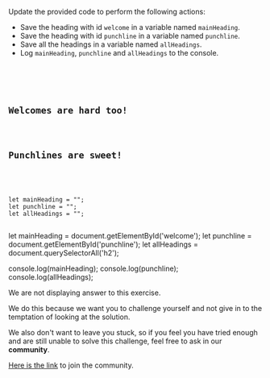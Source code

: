 Update the provided code to
perform the following actions:
- Save the heading with id `welcome`
  in a variable named `mainHeading`.
- Save the heading with id `punchline`
  in a variable named `punchline`.
- Save all the headings in a variable
  named `allHeadings`.
- Log `mainHeading`, `punchline` and
  `allHeadings` to the console.

<codeblock language="javascript" type="exercise" testMode="fixedInput" showSolution="false">
<code>
<panel language="html">
<div class="page">
  <h2 id="welcome">Welcomes are hard too!</h2>
  <h2 id="punchline">Punchlines are sweet!</h2>
</div>
</panel>
<panel language="javascript">
let mainHeading = "";
let punchline = "";
let allHeadings = "";

</panel>
</code>
<solution>
let mainHeading = document.getElementById('welcome');
let punchline = document.getElementById('punchline');
let allHeadings = document.querySelectorAll('h2');

console.log(mainHeading);
console.log(punchline);
console.log(allHeadings);
</solution>
</codeblock>

We are not displaying answer to this exercise.

We do this because we want you to challenge yourself
and
not give in to the temptation of looking at the solution.

We also don't want to leave you stuck, so if you feel
you have tried enough and are still unable to solve
this challenge, feel free to ask in our **community**.

[Here is the link](https://join.slack.com/t/bigbinaryacademy/shared_invite/zt-2d8ias5ud-ywkjF1xRyV9Nbne1_sGQag) to join the community.
